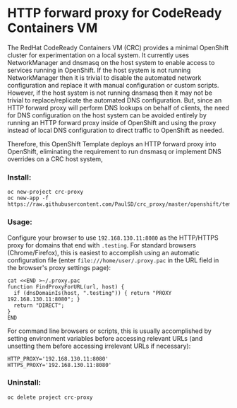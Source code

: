 # HTTP forward proxy for CodeReady Containers VM

The RedHat CodeReady Containers VM (CRC) provides a minimal OpenShift cluster for experimentation on
a local system.  It currently uses NetworkManager and dnsmasq on the host system to enable access to
services running in OpenShift.  If the host system is not running NetworkManager then it is trivial
to disable the automated network configuration and replace it with manual configuration or custom
scripts.  However, if the host system is not running dnsmasq then it may not be trivial to
replace/replicate the automated DNS configuration.  But, since an HTTP forward proxy will perform
DNS lookups on behalf of clients, the need for DNS configuration on the host system can be avoided
entirely by running an HTTP forward proxy inside of OpenShift and using the proxy instead of local
DNS configuration to direct traffic to OpenShift as needed.

Therefore, this OpenShift Template deploys an HTTP forward proxy into OpenShift, eliminating the
requirement to run dnsmasq or implement DNS overrides on a CRC host system,

### Install:
```
oc new-project crc-proxy
oc new-app -f https://raw.githubusercontent.com/PaulSD/crc_proxy/master/openshift/templates/crc_proxy.json
```

### Usage:
Configure your browser to use `192.168.130.11:8080` as the HTTP/HTTPS proxy for domains that end
with `.testing`.  For standard browsers (Chrome/Firefox), this is easiest to accomplish using an
automatic configuration file (enter `file:///home/user/.proxy.pac` in the URL field in the browser's
proxy settings page):
```
cat <<END >~/.proxy.pac
function FindProxyForURL(url, host) {
  if (dnsDomainIs(host, ".testing")) { return "PROXY 192.168.130.11:8080"; }
  return "DIRECT";
}
END
```
For command line browsers or scripts, this is usually accomplished by setting environment variables
before accessing relevant URLs (and unsetting them before accessing irrelevant URLs if necessary):
```
HTTP_PROXY='192.168.130.11:8080'
HTTPS_PROXY='192.168.130.11:8080'
```

### Uninstall:
```
oc delete project crc-proxy
```
